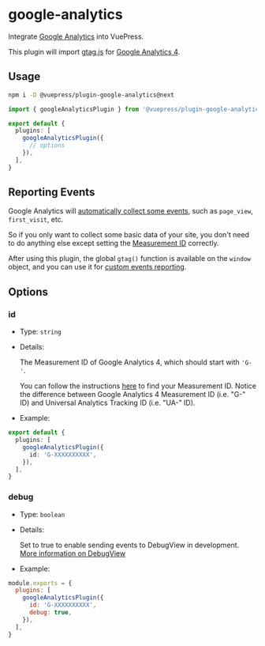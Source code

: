 # google-analytics

<NpmBadge package="@vuepress/plugin-google-analytics" />

Integrate [Google Analytics](https://analytics.google.com/) into VuePress.

This plugin will import [gtag.js](https://developers.google.com/analytics/devguides/collection/gtagjs) for [Google Analytics 4](https://support.google.com/analytics/answer/10089681).

## Usage

```bash
npm i -D @vuepress/plugin-google-analytics@next
```

```ts
import { googleAnalyticsPlugin } from '@vuepress/plugin-google-analytics'

export default {
  plugins: [
    googleAnalyticsPlugin({
      // options
    }),
  ],
}
```

## Reporting Events

Google Analytics will [automatically collect some events](https://support.google.com/analytics/answer/9234069), such as `page_view`, `first_visit`, etc.

So if you only want to collect some basic data of your site, you don't need to do anything else except setting the [Measurement ID](#id) correctly.

After using this plugin, the global `gtag()` function is available on the `window` object, and you can use it for [custom events reporting](https://developers.google.com/analytics/devguides/collection/ga4/events).

## Options

### id

- Type: `string`

- Details:

  The Measurement ID of Google Analytics 4, which should start with `'G-'`.

  You can follow the instructions [here](https://support.google.com/analytics/answer/9539598) to find your Measurement ID. Notice the difference between Google Analytics 4 Measurement ID (i.e. "G-" ID) and Universal Analytics Tracking ID (i.e. "UA-" ID).

- Example:

```ts
export default {
  plugins: [
    googleAnalyticsPlugin({
      id: 'G-XXXXXXXXXX',
    }),
  ],
}
```

### debug

- Type: `boolean`

- Details:

  Set to true to enable sending events to DebugView in development. [More information on DebugView](https://support.google.com/analytics/answer/7201382)

- Example:

```js
module.exports = {
  plugins: [
    googleAnalyticsPlugin({
      id: 'G-XXXXXXXXXX',
      debug: true,
    }),
  ],
}
```
